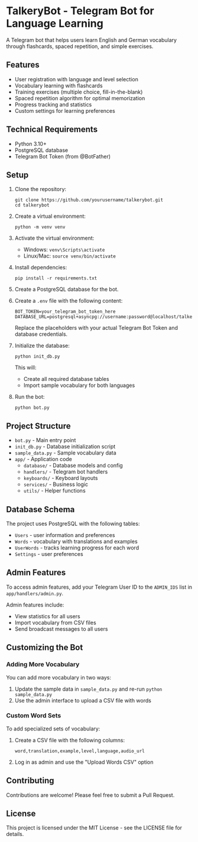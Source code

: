 # TalkeryBot - Telegram Bot for Language Learning

A Telegram bot that helps users learn English and German vocabulary through flashcards, spaced repetition, and simple exercises.

## Features

- User registration with language and level selection
- Vocabulary learning with flashcards
- Training exercises (multiple choice, fill-in-the-blank)
- Spaced repetition algorithm for optimal memorization
- Progress tracking and statistics
- Custom settings for learning preferences

## Technical Requirements

- Python 3.10+
- PostgreSQL database
- Telegram Bot Token (from @BotFather)

## Setup

1. Clone the repository:
   ```
   git clone https://github.com/yourusername/talkerybot.git
   cd talkerybot
   ```

2. Create a virtual environment:
   ```
   python -m venv venv
   ```

3. Activate the virtual environment:
   - Windows: `venv\Scripts\activate`
   - Linux/Mac: `source venv/bin/activate`

4. Install dependencies:
   ```
   pip install -r requirements.txt
   ```

5. Create a PostgreSQL database for the bot.

6. Create a `.env` file with the following content:
   ```
   BOT_TOKEN=your_telegram_bot_token_here
   DATABASE_URL=postgresql+asyncpg://username:password@localhost/talkerybot
   ```
   Replace the placeholders with your actual Telegram Bot Token and database credentials.

7. Initialize the database:
   ```
   python init_db.py
   ```
   This will:
   - Create all required database tables
   - Import sample vocabulary for both languages

8. Run the bot:
   ```
   python bot.py
   ```

## Project Structure

- `bot.py` - Main entry point
- `init_db.py` - Database initialization script
- `sample_data.py` - Sample vocabulary data
- `app/` - Application code
  - `database/` - Database models and config
  - `handlers/` - Telegram bot handlers
  - `keyboards/` - Keyboard layouts
  - `services/` - Business logic
  - `utils/` - Helper functions

## Database Schema

The project uses PostgreSQL with the following tables:
- `Users` - user information and preferences
- `Words` - vocabulary with translations and examples
- `UserWords` - tracks learning progress for each word
- `Settings` - user preferences

## Admin Features

To access admin features, add your Telegram User ID to the `ADMIN_IDS` list in `app/handlers/admin.py`.

Admin features include:
- View statistics for all users
- Import vocabulary from CSV files
- Send broadcast messages to all users

## Customizing the Bot

### Adding More Vocabulary

You can add more vocabulary in two ways:

1. Update the sample data in `sample_data.py` and re-run `python sample_data.py`
2. Use the admin interface to upload a CSV file with words

### Custom Word Sets

To add specialized sets of vocabulary:
1. Create a CSV file with the following columns:
   ```
   word,translation,example,level,language,audio_url
   ```
2. Log in as admin and use the "Upload Words CSV" option

## Contributing

Contributions are welcome! Please feel free to submit a Pull Request.

## License

This project is licensed under the MIT License - see the LICENSE file for details. 